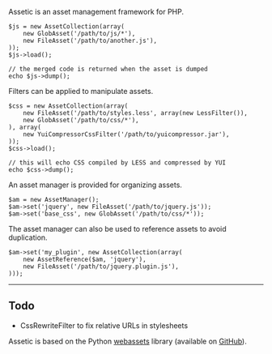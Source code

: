 Assetic is an asset management framework for PHP.

    $js = new AssetCollection(array(
        new GlobAsset('/path/to/js/*'),
        new FileAsset('/path/to/another.js'),
    ));
    $js->load();

    // the merged code is returned when the asset is dumped
    echo $js->dump();

Filters can be applied to manipulate assets.

    $css = new AssetCollection(array(
        new FileAsset('/path/to/styles.less', array(new LessFilter()),
        new GlobAsset('/path/to/css/*'),
    ), array(
        new YuiCompressorCssFilter('/path/to/yuicompressor.jar'),
    ));
    $css->load();

    // this will echo CSS compiled by LESS and compressed by YUI
    echo $css->dump();

An asset manager is provided for organizing assets.

    $am = new AssetManager();
    $am->set('jquery', new FileAsset('/path/to/jquery.js'));
    $am->set('base_css', new GlobAsset('/path/to/css/*'));

The asset manager can also be used to reference assets to avoid duplication.

    $am->set('my_plugin', new AssetCollection(array(
        new AssetReference($am, 'jquery'),
        new FileAsset('/path/to/jquery.plugin.js'),
    )));

---

Todo
----

 * CssRewriteFilter to fix relative URLs in stylesheets

Assetic is based on the Python [webassets][1] library (available on
[GitHub][2]).

[1]: http://elsdoerfer.name/docs/webassets
[2]: https://github.com/miracle2k/webassets
